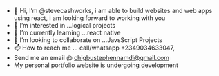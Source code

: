 - 👋 Hi, I’m @stevecashworks, i am able to build websites and web apps using react, i am looking forward to working with you
- 👀 I’m interested in ...logical projects
- 🌱 I’m currently learning ...react native
- 💞️ I’m looking to collaborate on ...JavsScript Projects
- 📫 How to reach me ...  call/whatsapp +2349034633047,
- Send me an email @ chigbustephennamdi@gmail.com
- My personal portfolio website  is undergoing development

<!---
stevecashworks/stevecashworks is a ✨ special ✨ repository because its `README.md` (this file) appears on your GitHub profile.
You can click the Preview link to take a look at your changes.
--->
